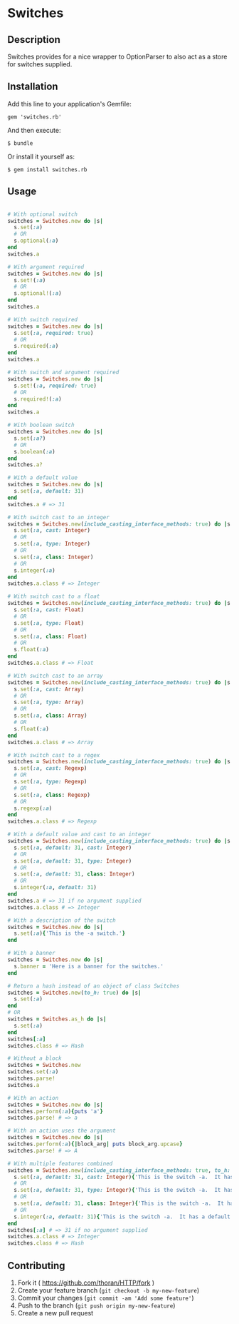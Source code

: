 # Switches

## Description

Switches provides for a nice wrapper to OptionParser to also act as a store for switches supplied.

## Installation

Add this line to your application's Gemfile:

	gem 'switches.rb'

And then execute:

    $ bundle

Or install it yourself as:

    $ gem install switches.rb


## Usage

```Ruby

# With optional switch
switches = Switches.new do |s|
  s.set(:a)
  # OR
  s.optional(:a)
end
switches.a

# With argument required
switches = Switches.new do |s|
  s.set!(:a)
  # OR
  s.optional!(:a)
end
switches.a

# With switch required
switches = Switches.new do |s|
  s.set(:a, required: true)
  # OR
  s.required(:a)
end
switches.a

# With switch and argument required
switches = Switches.new do |s|
  s.set!(:a, required: true)
  # OR
  s.required!(:a)
end
switches.a

# With boolean switch
switches = Switches.new do |s|
  s.set(:a?)
  # OR
  s.boolean(:a)
end
switches.a?

# With a default value
switches = Switches.new do |s|
  s.set(:a, default: 31)
end
switches.a # => 31

# With switch cast to an integer
switches = Switches.new(include_casting_interface_methods: true) do |s|
  s.set(:a, cast: Integer)
  # OR
  s.set(:a, type: Integer)
  # OR
  s.set(:a, class: Integer)
  # OR
  s.integer(:a)
end
switches.a.class # => Integer

# With switch cast to a float
switches = Switches.new(include_casting_interface_methods: true) do |s|
  s.set(:a, cast: Float)
  # OR
  s.set(:a, type: Float)
  # OR
  s.set(:a, class: Float)
  # OR
  s.float(:a)
end
switches.a.class # => Float

# With switch cast to an array
switches = Switches.new(include_casting_interface_methods: true) do |s|
  s.set(:a, cast: Array)
  # OR
  s.set(:a, type: Array)
  # OR
  s.set(:a, class: Array)
  # OR
  s.float(:a)
end
switches.a.class # => Array

# With switch cast to a regex
switches = Switches.new(include_casting_interface_methods: true) do |s|
  s.set(:a, cast: Regexp)
  # OR
  s.set(:a, type: Regexp)
  # OR
  s.set(:a, class: Regexp)
  # OR
  s.regexp(:a)
end
switches.a.class # => Regexp

# With a default value and cast to an integer
switches = Switches.new(include_casting_interface_methods: true) do |s|
  s.set(:a, default: 31, cast: Integer)
  # OR
  s.set(:a, default: 31, type: Integer)
  # OR
  s.set(:a, default: 31, class: Integer)
  # OR
  s.integer(:a, default: 31)
end
switches.a # => 31 if no argument supplied
switches.a.class # => Integer

# With a description of the switch
switches = Switches.new do |s|
  s.set(:a){'This is the -a switch.'}
end

# With a banner
switches = Switches.new do |s|
  s.banner = 'Here is a banner for the switches.'
end

# Return a hash instead of an object of class Switches
switches = Switches.new(to_h: true) do |s|
  s.set(:a)
end
# OR
switches = Switches.as_h do |s|
  s.set(:a)
end
switches[:a]
switches.class # => Hash

# Without a block
switches = Switches.new
switches.set(:a)
switches.parse!
switches.a

# With an action
switches = Switches.new do |s|
switches.perform(:a){puts 'a'}
switches.parse! # => a

# With an action uses the argument
switches = Switches.new do |s|
switches.perform(:a){|block_arg| puts block_arg.upcase}
switches.parse! # => A

# With multiple features combined
switches = Switches.new(include_casting_interface_methods: true, to_h: true) do |s|
  s.set(:a, default: 31, cast: Integer){'This is the switch -a.  It has a default of 31.'}
  # OR
  s.set(:a, default: 31, type: Integer){'This is the switch -a.  It has a default of 31.'}
  # OR
  s.set(:a, default: 31, class: Integer){'This is the switch -a.  It has a default of 31.'}
  # OR
  s.integer(:a, default: 31){'This is the switch -a.  It has a default of 31.'}
end
switches[:a] # => 31 if no argument supplied
switches.a.class # => Integer
switches.class # => Hash

```

## Contributing

1. Fork it ( https://github.com/thoran/HTTP/fork )
2. Create your feature branch (`git checkout -b my-new-feature`)
3. Commit your changes (`git commit -am 'Add some feature'`)
4. Push to the branch (`git push origin my-new-feature`)
5. Create a new pull request
